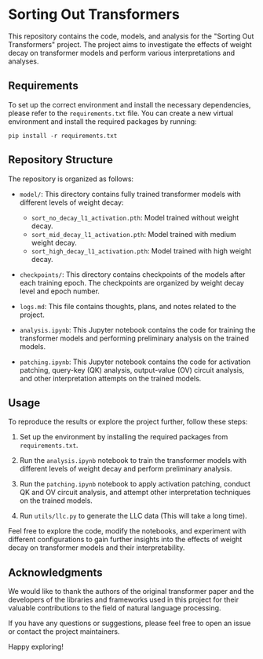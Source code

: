 # Sorting Out Transformers

This repository contains the code, models, and analysis for the "Sorting Out Transformers" project. The project aims to investigate the effects of weight decay on transformer models and perform various interpretations and analyses.

## Requirements

To set up the correct environment and install the necessary dependencies, please refer to the `requirements.txt` file. You can create a new virtual environment and install the required packages by running:

```
pip install -r requirements.txt
```

## Repository Structure

The repository is organized as follows:

- `model/`: This directory contains fully trained transformer models with different levels of weight decay:
  - `sort_no_decay_l1_activation.pth`: Model trained without weight decay.
  - `sort_mid_decay_l1_activation.pth`: Model trained with medium weight decay.
  - `sort_high_decay_l1_activation.pth`: Model trained with high weight decay.

- `checkpoints/`: This directory contains checkpoints of the models after each training epoch. The checkpoints are organized by weight decay level and epoch number.

- `logs.md`: This file contains thoughts, plans, and notes related to the project.

- `analysis.ipynb`: This Jupyter notebook contains the code for training the transformer models and performing preliminary analysis on the trained models.

- `patching.ipynb`: This Jupyter notebook contains the code for activation patching, query-key (QK) analysis, output-value (OV) circuit analysis, and other interpretation attempts on the trained models.

## Usage

To reproduce the results or explore the project further, follow these steps:

1. Set up the environment by installing the required packages from `requirements.txt`.

2. Run the `analysis.ipynb` notebook to train the transformer models with different levels of weight decay and perform preliminary analysis.

3. Run the `patching.ipynb` notebook to apply activation patching, conduct QK and OV circuit analysis, and attempt other interpretation techniques on the trained models.

4. Run `utils/llc.py` to generate the LLC data (This will take a long time).

Feel free to explore the code, modify the notebooks, and experiment with different configurations to gain further insights into the effects of weight decay on transformer models and their interpretability.

## Acknowledgments

We would like to thank the authors of the original transformer paper and the developers of the libraries and frameworks used in this project for their valuable contributions to the field of natural language processing.

If you have any questions or suggestions, please feel free to open an issue or contact the project maintainers.

Happy exploring!